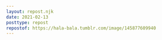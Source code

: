 ```yaml
---
layout: repost.njk
date: 2021-02-13
posttype: repost
repostof: https://hala-bala.tumblr.com/image/145877609940
---
```

